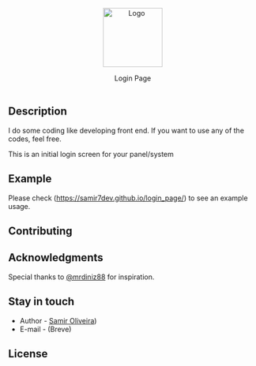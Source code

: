 <p align="center">
  <a href="(https://github.com/Samir7Dev/)" target="blank">
    <img src="https://avatars.githubusercontent.com/u/118643349" width="120" alt="Logo" />
  </a>
</p>

<p align="center">
  <p align="center">
   Login Page
    <br/>
    <br/>
  </p>
</p>

## Description

I do some coding like developing front end. If you want to use any of the codes, feel free.

This is an initial login screen for your panel/system

## Example
Please check (https://samir7dev.github.io/login_page/) to see an example usage.

## Contributing

## Acknowledgments
Special thanks to [@mrdiniz88](https://github.com/mrdiniz88) for inspiration.

## Stay in touch

* Author - [Samir Oliveira](https://github.com/Samir7Dev/))
* E-mail - (Breve)

## License

